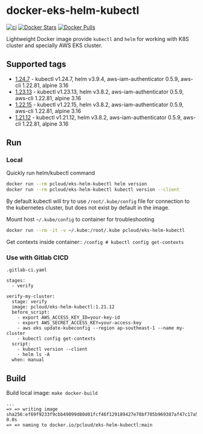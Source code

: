 # docker-eks-helm-kubectl

[![ci](https://github.com/quangthe/docker-eks-helm-kubectl/actions/workflows/docker.yaml/badge.svg)](https://github.com/quangthe/docker-eks-helm-kubectl/actions/workflows/docker.yaml)
[![Docker Stars](https://img.shields.io/docker/stars/pcloud/eks-helm-kubectl.svg?style=flat)](https://hub.docker.com/r/pcloud/eks-helm-kubectl/)
[![Docker Pulls](https://img.shields.io/docker/pulls/pcloud/eks-helm-kubectl.svg?style=flat)](https://hub.docker.com/r/pcloud/eks-helm-kubectl/)

Lightweight Docker image provide `kubectl` and `helm` for working with K8S cluster and specially AWS EKS cluster.

## Supported tags

- [1.24.7](https://github.com/quangthe/docker-eks-helm-kubectl/releases/tag/1.24.7) - kubectl v1.24.7, helm v3.9.4, aws-iam-authenticator 0.5.9, aws-cli 1.22.81, alpine 3.16
- [1.23.13](https://github.com/quangthe/docker-eks-helm-kubectl/releases/tag/1.23.13) - kubectl v1.23.13, helm v3.8.2, aws-iam-authenticator 0.5.9, aws-cli 1.22.81, alpine 3.16
- [1.22.15](https://github.com/quangthe/docker-eks-helm-kubectl/releases/tag/1.22.15) - kubectl v1.22.15, helm v3.8.2, aws-iam-authenticator 0.5.9, aws-cli 1.22.81, alpine 3.16
- [1.21.12](https://github.com/quangthe/docker-eks-helm-kubectl/releases/tag/1.21.12) - kubectl v1.21.12, helm v3.8.2, aws-iam-authenticator 0.5.9, aws-cli 1.22.81, alpine 3.16

## Run

### Local

Quickly run helm/kubectl command

```bash
docker run --rm pcloud/eks-helm-kubectl helm version
docker run --rm pcloud/eks-helm-kubectl kubectl version --client
```

By default kubectl will try to use `/root/.kube/config` file for connection to the kubernetes cluster, but does not exist by default in the image.

Mount host `~/.kube/config` to container for troubleshooting

```bash
docker run --rm -it -v ~/.kube:/root/.kube pcloud/eks-helm-kubectl
```

Get contexts inside container:: `/config # kubectl config get-contexts`

### Use with Gitlab CICD

`.gitlab-ci.yaml`

```yaml,
stages:
  - verify

verify-my-cluster:
  stage: verify
  image: pcloud/eks-helm-kubectl:1.21.12
  before_script:
    - export AWS_ACCESS_KEY_ID=your-key-id
    - export AWS_SECRET_ACCESS_KEY=your-access-key
    - aws eks update-kubeconfig --region ap-southeast-1 --name my-cluster
    - kubectl config get-contexts
  script:
    - kubectl version --client
    - helm ls -A
  when: manual
```

## Build

Build local image: `make docker-build`

```
...
=> => writing image sha256:ef69f9233f9cbb49099d80d01fcf46f129189427e78bf705b969387af47c17a5                        0.0s
=> => naming to docker.io/pcloud/eks-helm-kubectl:main
```
